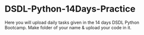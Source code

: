 # DSDL-Python-14Days-Practice
Here you will upload daily tasks given in the 14 days DSDL Python Bootcamp. Make folder of your name &amp; upload your code in it.
